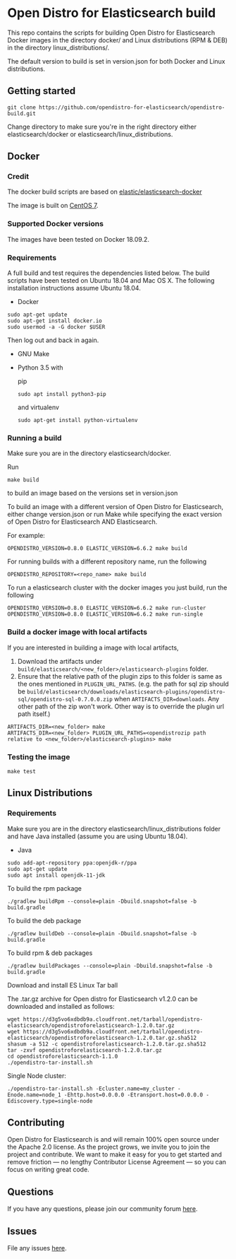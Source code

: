 # Open Distro for Elasticsearch build

This repo contains the scripts for building Open Distro for Elasticsearch Docker images in the directory docker/ and Linux distributions (RPM & DEB) in the directory linux_distributions/.

The default version to build is set in version.json for both Docker and Linux distributions.

## Getting started
```
git clone https://github.com/opendistro-for-elasticsearch/opendistro-build.git
```

Change directory to make sure you're in the right directory either elasticsearch/docker or elasticsearch/linux_distributions.

## Docker

### Credit

The docker build scripts are based on [elastic/elasticsearch-docker](https://github.com/elastic/elasticsearch-docker/tree/6.5)

The image is built on [CentOS 7](https://github.com/CentOS/sig-cloud-instance-images/blob/CentOS-7/docker/Dockerfile).

### Supported Docker versions

The images have been tested on Docker 18.09.2.

### Requirements

A full build and test requires the dependencies listed below.
The build scripts have been tested on Ubuntu 18.04 and Mac OS X. The following installation instructions assume Ubuntu 18.04.

- Docker
```
sudo apt-get update
sudo apt-get install docker.io
sudo usermod -a -G docker $USER
```
Then log out and back in again.

- GNU Make
- Python 3.5 with 

  pip
  ```
  sudo apt install python3-pip
  ```

  and virtualenv

  ```
  sudo apt-get install python-virtualenv
  ```

### Running a build

Make sure you are in the directory elasticsearch/docker.

Run
```
make build
```
to build an image based on the versions set in version.json

To build an image with a different version of Open Distro for Elasticsearch, either change version.json or run Make while specifying the exact version of Open Distro for Elasticsearch AND Elasticsearch.

For example:
```
OPENDISTRO_VERSION=0.8.0 ELASTIC_VERSION=6.6.2 make build
```

For running builds with a different repository name, run the following
```
OPENDISTRO_REPOSITORY=<repo_name> make build
```

To run a elasticsearch cluster with the docker images you just build, run the following
```
OPENDISTRO_VERSION=0.8.0 ELASTIC_VERSION=6.6.2 make run-cluster
OPENDISTRO_VERSION=0.8.0 ELASTIC_VERSION=6.6.2 make run-single
```

### Build a docker image with local artifacts

If you are interested in building a image with local artifacts, 
1. Download the artifacts under `build/elasticsearch/<new_folder>/elasticsearch-plugins` folder. 
2. Ensure that the relative path of the plugin zips to this folder is same as the ones mentioned in `PLUGIN_URL_PATHS`.
(e.g. the path for sql zip should be `build/elasticsearch/downloads/elasticsearch-plugins/opendistro-sql/opendistro-sql-0.7.0.0.zip` when `ARTIFACTS_DIR=downloads`. Any other path of the zip won't work. Other way is to override the plugin url path itself.)

```
ARTIFACTS_DIR=<new_folder> make
ARTIFACTS_DIR=<new_folder> PLUGIN_URL_PATHS=<opendistrozip path relative to <new_folder>/elasticsearch-plugins> make
```

### Testing the image
```
make test
```

## Linux Distributions

### Requirements

Make sure you are in the directory elasticsearch/linux_distributions folder and have Java installed (assume you are using Ubuntu 18.04).

- Java
```
sudo add-apt-repository ppa:openjdk-r/ppa
sudo apt-get update
sudo apt install openjdk-11-jdk
```

To build the rpm package
```
./gradlew buildRpm --console=plain -Dbuild.snapshot=false -b build.gradle
```

To build the deb package
```
./gradlew buildDeb --console=plain -Dbuild.snapshot=false -b build.gradle
```

To build rpm & deb packages
```
./gradlew buildPackages --console=plain -Dbuild.snapshot=false -b build.gradle
```

Download and install ES Linux Tar ball

The .tar.gz archive for Open distro for Elasticsearch v1.2.0 can be downloaded and installed as follows:
```
wget https://d3g5vo6xdbdb9a.cloudfront.net/tarball/opendistro-elasticsearch/opendistroforelasticsearch-1.2.0.tar.gz
wget https://d3g5vo6xdbdb9a.cloudfront.net/tarball/opendistro-elasticsearch/opendistroforelasticsearch-1.2.0.tar.gz.sha512 
shasum -a 512 -c opendistroforelasticsearch-1.2.0.tar.gz.sha512
tar -zxvf opendistroforelasticsearch-1.2.0.tar.gz
cd opendistroforelasticsearch-1.1.0
./opendistro-tar-install.sh
```
Single Node cluster:
```
./opendistro-tar-install.sh -Ecluster.name=my_cluster -Enode.name=node_1 -Ehttp.host=0.0.0.0 -Etransport.host=0.0.0.0 -Ediscovery.type=single-node
```


## Contributing

Open Distro for Elasticsearch is and will remain 100% open source under the Apache 2.0 license. As the project grows, we invite you to join the project and contribute. We want to make it easy for you to get started and remove friction — no lengthy Contributor License Agreement — so you can focus on writing great code.

## Questions

If you have any questions, please join our community forum [here](https://discuss.opendistrocommunity.dev/).

## Issues

File any issues [here](https://github.com/opendistro-for-elasticsearch/community/issues).


